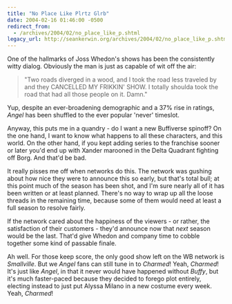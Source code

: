 ```yaml
---
title: "No Place Like Plrtz Glrb"
date: 2004-02-16 01:46:00 -0500
redirect_from:
  - /archives/2004/02/no_place_like_p.shtml
legacy_url: http://seankerwin.org/archives/2004/02/no_place_like_p.shtml
---
```

One of the hallmarks of Joss Whedon's shows has been the consistently witty dialog. Obviously the man is just as capable of wit off the air:

> "Two roads diverged in a wood, and I took the road less traveled by and they CANCELLED MY FRIKKIN' SHOW. I totally shoulda took the road that had all those people on it. Damn."  

Yup, despite an ever-broadening demographic and a 37% rise in ratings, _Angel_ has been shuffled to the ever popular 'never' timeslot.

Anyway, this puts me in a quandry - do I want a new Buffiverse spinoff? On the one hand, I want to know what happens to all these characters, and this world. On the other hand, if you kept adding series to the franchise sooner or later you'd end up with Xander marooned in the Delta Quadrant fighting off Borg. And that'd be bad.

It really pisses me off when networks do this. The network was gushing about how nice they were to announce this so early, but that's total bull; at this point much of the season has been shot, and I'm sure nearly all of it has been written or at least planned. There's no way to wrap up all the loose threads in the remaining time, because some of them would need at least a full season to resolve fairly.

If the network cared about the happiness of the viewers - or rather, the satisfaction of their customers - they'd announce now that _next_ season would be the last. That'd give Whedon and company time to cobble together some kind of passable finale.

Ah well. For those keep score, the only good show left on the WB network is _Smallville_. But we _Angel_ fans can still tune in to _Charmed_! Yeah, _Charmed_! It's just like _Angel_, in that it never would have happened without _Buffy_, but it's much faster-paced because they decided to forego plot entirely, electing instead to just put Alyssa Milano in a new costume every week. Yeah, _Charmed_!
